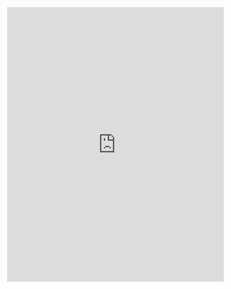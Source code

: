 <iframe width="100%" height="637" frameborder="0"
  src="https://observablehq.com/embed/@hariamy/vega-lite-api-exercicios-2022?cells=scatterChart%2CbarChart"></iframe>

